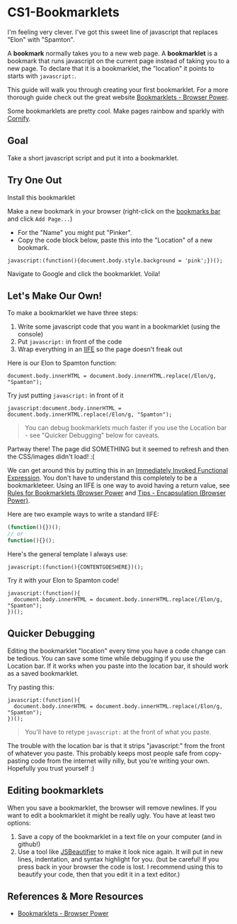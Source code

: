 # CS1-Bookmarklets

I'm feeling very clever. I've got this sweet line of javascript that replaces "Elon" with "Spamton". 

A **bookmark** normally takes you to a new web page. A **bookmarklet** is a bookmark that runs javascript on the current page instead of taking you to a new page. To declare that it is a bookmarklet, the "location" it points to starts with `javascript:`.

This guide will walk you through creating your first bookmarklet. For a more thorough guide check out the great website [Bookmarklets - Browser Power](http://subsimple.com/bookmarklets/index.php).

Some bookmarklets are pretty cool.  Make pages rainbow and sparkly with [Cornify](http://www.cornify.com/).

## Goal
Take a short javascript script and put it into a bookmarklet.


## Try One Out

Install this bookmarklet

Make a new bookmark in your browser (right-click on the [bookmarks bar](https://support.google.com/chrome/answer/95745?hl=en) and click `Add Page...`)
  - For the "Name" you might put "Pinker".
  - Copy the code block below, paste this into the "Location" of a new bookmark.

```
javascript:(function(){document.body.style.background = 'pink';})();
```


Navigate to Google and click the bookmarklet. Voila!



## Let's Make Our Own!

To make a bookmarklet we have three steps:

1. Write some javascript code that you want in a bookmarklet (using the console)
2. Put `javascript:` in front of the code
3. Wrap everything in an [IIFE](http://en.wikipedia.org/wiki/Immediately-invoked_function_expression) so the page doesn't freak out

Here is our Elon to Spamton function:
```
document.body.innerHTML = document.body.innerHTML.replace(/Elon/g, "Spamton");
```

Try just putting `javascript:` in front of it
```
javascript:document.body.innerHTML = document.body.innerHTML.replace(/Elon/g, "Spamton");
```

> You can debug bookmarklets much faster if you use the Location bar - see "Quicker Debugging" below for caveats.

Partway there! The page did SOMETHING but it seemed to refresh and then the CSS/images didn't load! :(

We can get around this by putting this in an [Immediately Invoked Functional Expression](http://en.wikipedia.org/wiki/Immediately-invoked_function_expression). You don't have to understand this completely to be a bookmarkleteer. Using an IIFE is one way to avoid having a return value, see [Rules for Bookmarklets (Browser Power](http://subsimple.com/bookmarklets/rules.php) and [Tips - Encapsulation (Browser Power)](http://subsimple.com/bookmarklets/tips.php#Encapsulation).

Here are two example ways to write a standard IIFE:
```javascript
(function(){})();
// or
function(){}();
```

Here's the general template I always use:
```
javascript:(function(){CONTENTGOESHERE})();
```

Try it with your Elon to Spamton code!
```
javascript:(function(){
  document.body.innerHTML = document.body.innerHTML.replace(/Elon/g, "Spamton");
})();
```



## Quicker Debugging
Editing the bookmarklet "location" every time you have a code change can be tedious. You can save some time while debugging if you use the Location bar. If it works when you paste into the location bar, it should work as a saved bookmarklet.

Try pasting this:
```
javascript:(function(){
  document.body.innerHTML = document.body.innerHTML.replace(/Elon/g, "Spamton");
})();
```

> You'll have to retype `javascript:` at the front of what you paste.

The trouble with the location bar is that it strips "javascript:" from the front of whatever you paste. This probably keeps most people safe from copy-pasting code from the internet willy nilly, but you're writing your own. Hopefully you trust yourself :)



## Editing bookmarklets
When you save a bookmarklet, the browser will remove newlines. If you want to edit a bookmarklet it might be really ugly. You have at least two options:

1. Save a copy of the bookmarklet in a text file on your computer (and in github!)
2. Use a tool like [JSBeautifier](http://jsbeautifier.org/) to make it look nice again. It will put in new lines, indentation, and syntax highlight for you. (but be careful! If you press back in your browser the code is lost. I recommend using this to beautify your code, then that you edit it in a text editor.)

## References & More Resources
- [Bookmarklets - Browser Power](http://subsimple.com/bookmarklets/index.php)
